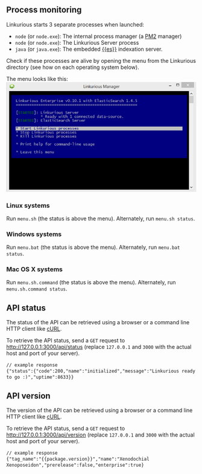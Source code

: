 ## Process monitoring

Linkurious starts 3 separate processes when launched:
- `node` (or `node.exe`): The internal process manager (a [PM2](https://github.com/Unitech/pm2) manager)
- `node` (or `node.exe`): The Linkurious Server process
- `java` (or `java.exe`): The embedded [{{es}}]({{es.product.link}}) indexation server.

Check if these processes are alive by opening the menu from the Linkurious directory 
(see how on each operating system below). 

The menu looks like this:
![Linkurious manager menu](manager-menu.png)

### Linux systems

Run `menu.sh` (the status is above the menu). Alternately, run `menu.sh status`.

### Windows systems

Run `menu.bat` (the status is above the menu). Alternately, run `menu.bat status`.

### Mac OS X systems

Run `menu.sh.command` (the status is above the menu). Alternately, run `menu.sh.command status`.

## API status

The status of the API can be retrieved using a browser or a command line HTTP client like [cURL](https://curl.haxx.se/).

To retrieve the API status, send a `GET` request to http://127.0.0.1:3000/api/status
(replace `127.0.0.1` and `3000` with the actual host and port of your server).
```JS
// example response
{"status":{"code":200,"name":"initialized","message":"Linkurious ready to go :)","uptime":8633}}
```

## API version

The version of the API can be retrieved using a browser or a command line HTTP client like [cURL](https://curl.haxx.se/).

To retrieve the API status, send a `GET` request to http://127.0.0.1:3000/api/version
(replace `127.0.0.1` and `3000` with the actual host and port of your server).
```JS
// example response
{"tag_name":"{{package.version}}","name":"Xenodochial Xenoposeidon","prerelease":false,"enterprise":true}
```

